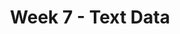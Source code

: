 ---
    title: Week 7 - Text Data
    weekNumber: 7
    days:
      - date: 2023-2-20
        events:
          "N/A (Presidents' Day)":
      - date: 2023-2-22
        events:
          "**LEC 17**{: .label .label-lecture } Regular Expressions":
            "[Ch. 8.1-8.2](https://notes.dsc80.com/content/08/introduction.html)"
          "**Lab 6**{: .label .label-lab } **HTTP and HTML (due 2/22 at 4PM, no slip days)**":
          "**DIS 6**{: .label .label-disc } Lab 6 Reflection (due 2/25)":
      - date: 2023-2-23
        events:
          "**PROJ 3**{: .label .label-proj } **[Exploratory Data Analysis 📊 (due 2/23, no checkpoint)](project3)**":
      - date: 2023-2-24
        events:
          "**LEC 18**{: .label .label-lecture } Text Features":
            "[Ch. 8.1-8.2](https://notes.dsc80.com/content/08/introduction.html)"
                
---